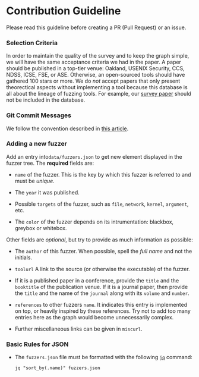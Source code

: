Contribution Guideline
===

Please read this guideline before creating a PR (Pull Request) or an issue.

### Selection Criteria

In order to maintain the quality of the survey and to keep the graph simple, we
will have the same acceptance criteria we had in the paper.  A paper should be
published in a top-tier venue: Oakland, USENIX Security, CCS, NDSS, ICSE, FSE,
or ASE. Otherwise, an open-sourced tools should have gathered 100 stars or
more. We do *not* accept papers that only present theorectical aspects without
implementing a tool because this database is all about the lineage of fuzzing
tools. For example, our [survey
paper](https://ieeexplore.ieee.org/document/8863940) should not be included in
the database.

### Git Commit Messages

We follow the convention described in [this article](https://chris.beams.io/posts/git-commit/).

### Adding a new fuzzer

Add an entry into`data/fuzzers.json` to get new element displayed in the fuzzer
tree.  The **required** fields are:

- `name` of the fuzzer. This is the key by which this fuzzer is referred to and
  must be *unique*.

- The `year` it was published.

- Possible `targets` of the fuzzer, such as `file`, `network`, `kernel`,
  `argument`, etc.

- The `color` of the fuzzer depends on its intrumentation: blackbox, greybox or
  whitebox.

Other fields are *optional*, but try to provide as much information as possible:

- The `author` of this fuzzer. When possible, spell the *full name* and not the
  initials.

- `toolurl` A link to the source (or otherwise the executable) of the fuzzer.

- If it is a published paper in a conference, provide the `title` and the
  `booktitle` of the publication venue. If it is a journal paper, then provide
  the `title` and the name of the `journal` along with its `volume` and
  `number`.

- `references` to other fuzzers `name`. It indicates this entry is
  implemented on top, or heavily inspired by these references. Try not to add
  too many entries here as the graph would become unnecessarily complex.

- Further miscellaneous links can be given in `miscurl`.

### Basic Rules for JSON

- The `fuzzers.json` file must be formatted with the following
  [`jq`](https://stedolan.github.io/jq/) command:
    ```
    jq "sort_by(.name)" fuzzers.json
    ```
